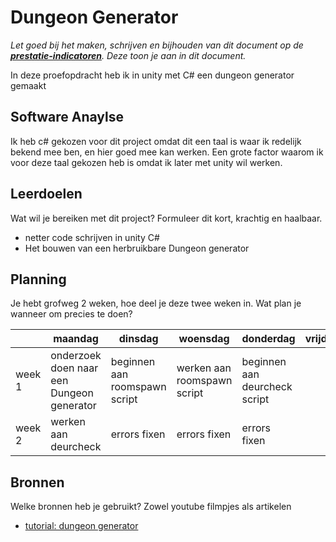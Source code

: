 # Dungeon Generator
*Let goed bij het maken, schrijven en bijhouden van dit document op de **[prestatie-indicatoren](https://drive.google.com/drive/folders/1y8l0Zr4E8b6gYJui_pSzQaoWr-gEr6JN?usp=sharing)**. Deze toon je aan in dit document.*

In deze proefopdracht heb ik in unity met C# een dungeon generator gemaakt

## Software Anaylse
Ik heb c# gekozen voor dit project omdat dit een taal is waar ik redelijk bekend mee ben, en hier goed mee kan werken. Een grote factor waarom ik voor deze taal gekozen heb is omdat ik later met unity wil werken.

## Leerdoelen
Wat wil je bereiken met dit project? Formuleer dit kort, krachtig en haalbaar.
- netter code schrijven in unity C#
- Het bouwen van een herbruikbare Dungeon generator

## Planning
Je hebt grofweg 2 weken, hoe deel je deze twee weken in. Wat plan je wanneer om precies te doen?

| | maandag | dinsdag | woensdag | donderdag | vrijdag |
| --- | --- | --- | --- | --- | --- |
|week 1 | onderzoek doen naar een Dungeon generator |  beginnen aan roomspawn script|werken aan roomspawn script | beginnen aan deurcheck script||
|week 2 |werken aan deurcheck | errors fixen | errors fixen  | errors fixen ||readme maken

## Bronnen
Welke bronnen heb je gebruikt? Zowel youtube filmpjes als artikelen

- [tutorial: dungeon generator](https://www.youtube.com/watch?v=qAf9axsyijY)